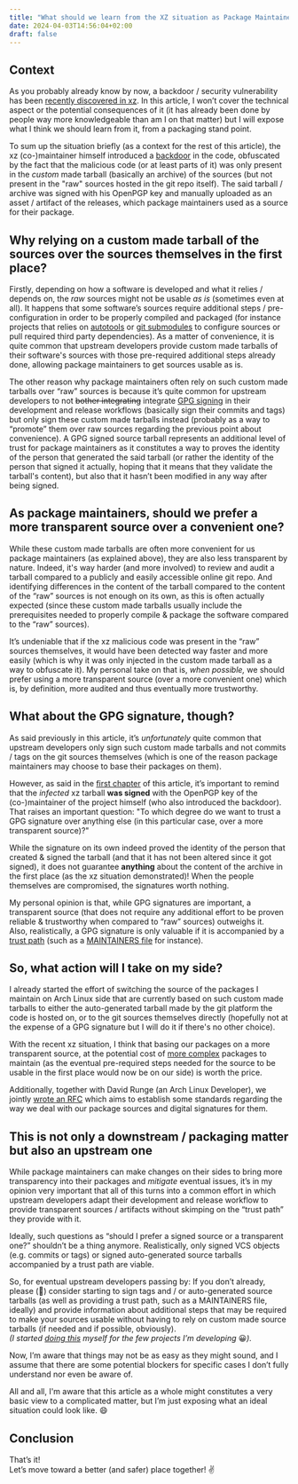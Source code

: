 ```yaml
---
title: "What should we learn from the XZ situation as Package Maintainers?"
date: 2024-04-03T14:56:04+02:00
draft: false
---
```


## Context

As you probably already know by now, a backdoor / security vulnerability has been [recently discovered in xz](https://www.openwall.com/lists/oss-security/2024/03/29/4). In this article, I won’t cover the technical aspect or the potential consequences of it (it has already been done by people way more knowledgeable than am I on that matter) but I will expose what I think we should learn from it, from a packaging stand point.

To sum up the situation briefly (as a context for the rest of this article), the xz (co-)maintainer himself introduced a [backdoor](https://en.wikipedia.org/wiki/Backdoor_(computing)) in the code, obfuscated by the fact that the malicious code (or at least parts of it) was only present in the *custom* made tarball (basically an archive) of the sources (but not present in the "raw" sources hosted in the git repo itself). The said tarball / archive was signed with his OpenPGP key and manually uploaded as an asset / artifact of the releases, which package maintainers used as a source for their package.

## Why relying on a custom made tarball of the sources over the sources themselves in the first place?

Firstly, depending on how a software is developed and what it relies / depends on, the *raw* sources might not be usable *as is* (sometimes even at all). It happens that some software’s sources require additional steps / pre-configuration in order to be properly compiled and packaged (for instance projects that relies on [autotools](https://en.wikipedia.org/wiki/GNU_Autotools) or [git submodules](https://git-scm.com/book/en/v2/Git-Tools-Submodules) to configure sources or pull required third party dependencies). As a matter of convenience, it is quite common that upstream developers provide custom made tarballs of their software's sources with those pre-required additional steps already done, allowing package maintainers to get sources usable as is.

The other reason why package maintainers often rely on such custom made tarballs over “raw” sources is because it’s quite common for upstream developers to not ~~bother integrating~~ integrate [GPG signing](https://www.gnupg.org/gph/en/manual/x135.html) in their development and release workflows (basically sign their commits and tags) but only sign these custom made tarballs instead (probably as a way to “promote” them over raw sources regarding the previous point about convenience). A GPG signed source tarball represents an additional level of trust for package maintainers as it constitutes a way to proves the identity of the person that generated the said tarball (or rather the identity of the person that signed it actually, hoping that it means that they validate the tarball's content), but also that it hasn’t been modified in any way after being signed.

## As package maintainers, should we prefer a more transparent source over a convenient one?

While these custom made tarballs are often more convenient for us package maintainers (as explained above), they are also less transparent by nature. Indeed, it's way harder (and more involved) to review and audit a tarball compared to a publicly and easily accessible online git repo. And identifying differences in the content of the tarball compared to the content of the “raw” sources is not enough on its own, as this is often actually expected (since these custom made tarballs usually include the prerequisites needed to properly compile & package the software compared to the “raw” sources).

It’s undeniable that if the xz malicious code was present in the “raw” sources themselves, it would have been detected way faster and more easily (which is why it was only injected in the custom made tarball as a way to obfuscate it).  My personal take on that is, *when possible,* we should prefer using a more transparent source (over a more convenient one) which is, by definition, more audited and thus eventually more trustworthy.

## What about the GPG signature, though?

As said previously in this article, it’s *unfortunately* quite common that upstream developers only sign such custom made tarballs and not commits / tags on the git sources themselves (which is one of the reason package maintainers may choose to base their packages on them).

However, as said in the [first chapter](#context) of this article, it’s important to remind that the *infected* xz tarball **was signed** with the OpenPGP key of the (co-)maintainer of the project himself (who also introduced the backdoor). That raises an important question: "To which degree do we want to trust a GPG signature over anything else (in this particular case, over a more transparent source)?"

While the signature on its own indeed proved the identity of the person that created & signed the tarball (and that it has not been altered since it got signed), it does not guarantee **anything** about the content of the archive in the first place (as the xz situation demonstrated)! When the people themselves are compromised, the signatures worth nothing.

My personal opinion is that, while GPG signatures are important, a transparent source (that does not require any additional effort to be proven reliable & trustworthy when compared to “raw” sources) outweighs it.  
Also, realistically, a GPG signature is only valuable if it is accompanied by a [trust path](https://en.wikipedia.org/wiki/Trusted_path) (such as a [MAINTAINERS file](https://github.com/Nitrokey/pynitrokey/blob/master/MAINTAINERS.md) for instance).

## So, what action will I take on my side?

I already started the effort of switching the source of the packages I maintain on Arch Linux side that are currently based on such custom made tarballs to either the auto-generated tarball made by the git platform the code is hosted on, or to the git sources themselves directly (hopefully not at the expense of a GPG signature but I will do it if there's no other choice).

With the recent xz situation, I think that basing our packages on a more transparent source, at the potential cost of [more complex](https://gitlab.archlinux.org/archlinux/packaging/packages/mupdf/-/commit/9e7f9c55b141833762d7951b81c0a574aa9353d9) packages to maintain (as the eventual pre-required steps needed for the source to be usable in the first place would now be on our side) is worth the price.

Additionally, together with David Runge (an Arch Linux Developer), we jointly [wrote an RFC](https://gitlab.archlinux.org/archlinux/rfcs/-/merge_requests/46) which aims to establish some standards regarding the way we deal with our package sources and digital signatures for them.

## This is not only a downstream / packaging matter but also an upstream one

While package maintainers can make changes on their sides to bring more transparency into their packages and *mitigate* eventual issues, it’s in my opinion very important that all of this turns into a common effort in which upstream developers adapt their development and release workflow to provide transparent sources / artifacts without skimping on the “trust path” they provide with it.

Ideally, such questions as “should I prefer a signed source or a transparent one?” shouldn’t be a thing anymore. Realistically, only signed VCS objects (e.g. commits or tags) or signed auto-generated source tarballs accompanied by a trust path are viable.

So, for eventual upstream developers passing by: If you don’t already, please (:pleading_face:) consider starting to sign tags and / or auto-generated source tarballs (as well as providing a trust path, such as a MAINTAINERS file, ideally) and provide information about additional steps that may be required to make your sources usable without having to rely on custom made source tarballs (if needed and if possible, obviously).  
*(I started [doing this](https://github.com/Antiz96/arch-update/blob/main/MAINTAINERS.md) myself for the few projects I’m developing* :grinning:*).*

Now, I’m aware that things may not be as easy as they might sound, and I assume that there are some potential blockers for specific cases I don’t fully understand nor even be aware of.

All and all, I'm aware that this article as a whole might constitutes a very basic view to a complicated matter, but I’m just exposing what an ideal situation could look like. :smile:

## Conclusion

That’s it!  
Let’s move toward a better (and safer) place together! :v:

